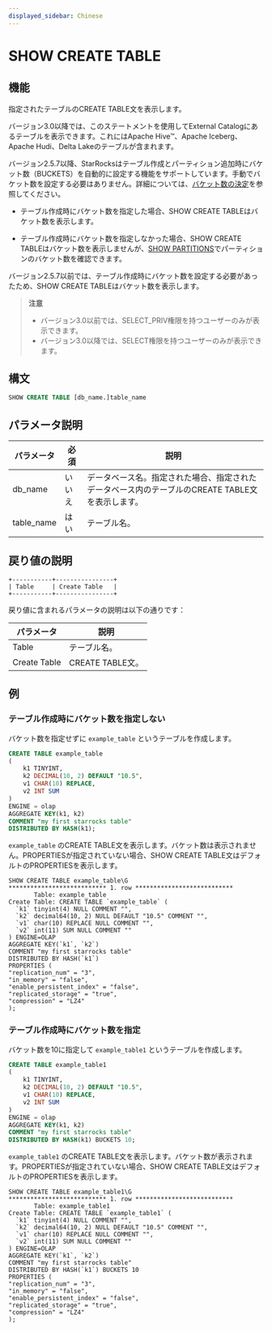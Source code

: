 ```yaml
---
displayed_sidebar: Chinese
---
```


# SHOW CREATE TABLE

## 機能

指定されたテーブルのCREATE TABLE文を表示します。

バージョン3.0以降では、このステートメントを使用してExternal Catalogにあるテーブルを表示できます。これにはApache Hive™、Apache Iceberg、Apache Hudi、Delta Lakeのテーブルが含まれます。

バージョン2.5.7以降、StarRocksはテーブル作成とパーティション追加時にバケット数（BUCKETS）を自動的に設定する機能をサポートしています。手動でバケット数を設定する必要はありません。詳細については、[バケット数の決定](../../../table_design/Data_distribution.md#バケット数の決定)を参照してください。

- テーブル作成時にバケット数を指定した場合、SHOW CREATE TABLEはバケット数を表示します。

- テーブル作成時にバケット数を指定しなかった場合、SHOW CREATE TABLEはバケット数を表示しませんが、[SHOW PARTITIONS](SHOW_PARTITIONS.md)でパーティションのバケット数を確認できます。

バージョン2.5.7以前では、テーブル作成時にバケット数を設定する必要があったため、SHOW CREATE TABLEはバケット数を表示します。

> **注意**
>
> - バージョン3.0以前では、SELECT_PRIV権限を持つユーザーのみが表示できます。
> - バージョン3.0以降では、SELECT権限を持つユーザーのみが表示できます。

## 構文

```SQL
SHOW CREATE TABLE [db_name.]table_name
```

## パラメータ説明

| **パラメータ** | **必須** | **説明**                                       |
| -------------- | -------- | ---------------------------------------------- |
| db_name        | いいえ   | データベース名。指定された場合、指定されたデータベース内のテーブルのCREATE TABLE文を表示します。 |
| table_name     | はい     | テーブル名。                                     |

## 戻り値の説明

```Plain
+-----------+----------------+
| Table     | Create Table   |       
+-----------+----------------+
```

戻り値に含まれるパラメータの説明は以下の通りです：

| **パラメータ** | **説明**   |
| -------------- | ---------- |
| Table          | テーブル名。 |
| Create Table   | CREATE TABLE文。 |

## 例

### テーブル作成時にバケット数を指定しない

バケット数を指定せずに `example_table` というテーブルを作成します。

```SQL
CREATE TABLE example_table
(
    k1 TINYINT,
    k2 DECIMAL(10, 2) DEFAULT "10.5",
    v1 CHAR(10) REPLACE,
    v2 INT SUM
)
ENGINE = olap
AGGREGATE KEY(k1, k2)
COMMENT "my first starrocks table"
DISTRIBUTED BY HASH(k1);
```

`example_table` のCREATE TABLE文を表示します。バケット数は表示されません。PROPERTIESが指定されていない場合、SHOW CREATE TABLE文はデフォルトのPROPERTIESを表示します。

```Plain
SHOW CREATE TABLE example_table\G
*************************** 1. row ***************************
       Table: example_table
Create Table: CREATE TABLE `example_table` (
  `k1` tinyint(4) NULL COMMENT "",
  `k2` decimal64(10, 2) NULL DEFAULT "10.5" COMMENT "",
  `v1` char(10) REPLACE NULL COMMENT "",
  `v2` int(11) SUM NULL COMMENT ""
) ENGINE=OLAP 
AGGREGATE KEY(`k1`, `k2`)
COMMENT "my first starrocks table"
DISTRIBUTED BY HASH(`k1`)
PROPERTIES (
"replication_num" = "3",
"in_memory" = "false",
"enable_persistent_index" = "false",
"replicated_storage" = "true",
"compression" = "LZ4"
);
```

### テーブル作成時にバケット数を指定

バケット数を10に指定して `example_table1` というテーブルを作成します。

```SQL
CREATE TABLE example_table1
(
    k1 TINYINT,
    k2 DECIMAL(10, 2) DEFAULT "10.5",
    v1 CHAR(10) REPLACE,
    v2 INT SUM
)
ENGINE = olap
AGGREGATE KEY(k1, k2)
COMMENT "my first starrocks table"
DISTRIBUTED BY HASH(k1) BUCKETS 10;
```

`example_table1` のCREATE TABLE文を表示します。バケット数が表示されます。PROPERTIESが指定されていない場合、SHOW CREATE TABLE文はデフォルトのPROPERTIESを表示します。

```plain
SHOW CREATE TABLE example_table1\G
*************************** 1. row ***************************
       Table: example_table1
Create Table: CREATE TABLE `example_table1` (
  `k1` tinyint(4) NULL COMMENT "",
  `k2` decimal64(10, 2) NULL DEFAULT "10.5" COMMENT "",
  `v1` char(10) REPLACE NULL COMMENT "",
  `v2` int(11) SUM NULL COMMENT ""
) ENGINE=OLAP 
AGGREGATE KEY(`k1`, `k2`)
COMMENT "my first starrocks table"
DISTRIBUTED BY HASH(`k1`) BUCKETS 10 
PROPERTIES (
"replication_num" = "3",
"in_memory" = "false",
"enable_persistent_index" = "false",
"replicated_storage" = "true",
"compression" = "LZ4"
);
```
